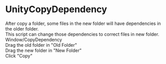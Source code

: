 # UnityCopyDependency
After copy a folder, some files in the new folder will have dependencies in the older folder.  
This script can change those dependencies to correct files in new folder.  
Window/CopyDependency  
Drag the old folder in "Old Folder"  
Drag the new folder in "New Folder"  
Click "Copy"  
